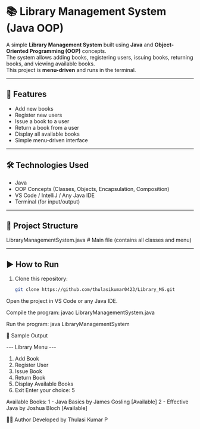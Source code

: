 # 📚 Library Management System (Java OOP)

A simple **Library Management System** built using **Java** and **Object-Oriented Programming (OOP)** concepts.  
The system allows adding books, registering users, issuing books, returning books, and viewing available books.  
This project is **menu-driven** and runs in the terminal.

---

## 🚀 Features
- Add new books  
- Register new users  
- Issue a book to a user  
- Return a book from a user  
- Display all available books  
- Simple menu-driven interface  

---

## 🛠️ Technologies Used
- Java  
- OOP Concepts (Classes, Objects, Encapsulation, Composition)  
- VS Code / IntelliJ / Any Java IDE  
- Terminal (for input/output)

---

## 📂 Project Structure
LibraryManagementSystem.java # Main file (contains all classes and menu)



---

## ▶️ How to Run
1. Clone this repository:
   ```bash
   git clone https://github.com/thulasikumar0423/Library_MS.git
Open the project in VS Code or any Java IDE.

Compile the program:
javac LibraryManagementSystem.java

Run the program:
java LibraryManagementSystem

📸 Sample Output

--- Library Menu ---
1. Add Book
2. Register User
3. Issue Book
4. Return Book
5. Display Available Books
6. Exit
Enter your choice: 5

Available Books:
1 - Java Basics by James Gosling [Available]
2 - Effective Java by Joshua Bloch [Available]

👨‍💻 Author
Developed by Thulasi Kumar P

